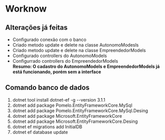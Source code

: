 # Worknow

## Alterações já feitas
- Configurado conexão com o banco
- Criado metodo update e delete na classe AutonomoModesls
- Criado metodo update e delete na classe EmpreendedorModels
- Configurado controllers do AutonomoModels
- Configurrado controllers do EmpreendedorModels<br>
**Resumo: O cadastro do AutonomoModels e EmpreendedorModels já está funcionando, porém sem a interface**<br>

## Comando banco de dados
1. dotnet tool install dotnet-ef -g --version 3.1.1
2. dotnet add package Pomelo.EntityFrameworkCore.MySql
3. dotnet add package Pomelo.EntityFrameworkCore.MySql.Desing
4. dotnet add package Microsoft.EntityFrameworkCore
5. dotnet add package Microsoft.EntityFrameworkCore.Desing
6. dotnet ef migrations add InitialDB
7. dotnet ef database update